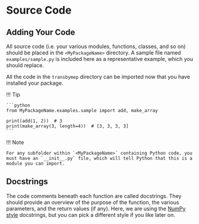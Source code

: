 # Source Code

## Adding Your Code

All source code (i.e. your various modules, functions, classes, and so on) should be placed in the `<MyPackageName>` directory. A sample file named `examples/sample.py` is included here as a representative example, which you should replace.

All the code in the `transbymep` directory can be imported now that you have installed your package.

!!! Tip


    ```python
    from MyPackageName.examples.sample import add, make_array

    print(add(1, 2))  # 3
    print(make_array(3, length=4))  # [3, 3, 3, 3]
    ```

!!! Note

    For any subfolder within `<MyPackageName>` containing Python code, you must have an `__init__.py` file, which will tell Python that this is a module you can import.

## Docstrings

The code comments beneath each function are called docstrings. They should provide an overview of the purpose of the function, the various parameters, and the return values (if any). Here, we are using the [NumPy style](https://numpydoc.readthedocs.io/en/latest/format.html) docstrings, but you can pick a different style if you like later on.
